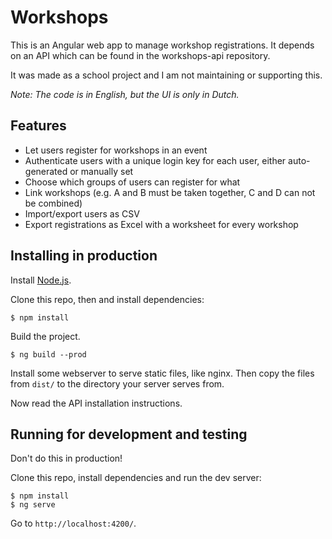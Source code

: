 # Workshops

This is an Angular web app to manage workshop registrations. It depends on an API which can be found in the workshops-api repository.

It was made as a school project and I am not maintaining or supporting this.

*Note: The code is in English, but the UI is only in Dutch.*

## Features

- Let users register for workshops in an event
- Authenticate users with a unique login key for each user, either auto-generated or manually set
- Choose which groups of users can register for what
- Link workshops (e.g. A and B must be taken together, C and D can not be combined)
- Import/export users as CSV
- Export registrations as Excel with a worksheet for every workshop

## Installing in production

Install [Node.js](https://nodejs.org/en/download/).

Clone this repo, then and install dependencies:

    $ npm install

Build the project.

    $ ng build --prod

Install some webserver to serve static files, like nginx. Then copy the files from `dist/` to the directory your server serves from.

Now read the API installation instructions.

## Running for development and testing

Don't do this in production!

Clone this repo, install dependencies and run the dev server:

    $ npm install
    $ ng serve

Go to `http://localhost:4200/`.

